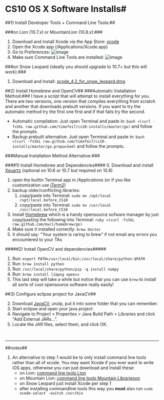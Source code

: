 # CS10 OS X Software Installs#






##1) Install Developer Tools + Command Line Tools:##

###on Lion (10.7.x) or MountainLion (10.8.x):###



1. Download and install Xcode via the App Store: [xcode](http://itunes.apple.com/us/app/xcode)
2. Open the Xcode app (/Applications/Xcode.app)
3. Go to Preferences:
![image](https://raw.github.com/timofei7/cs10-installs/master/images//goto_preferences.png)
4. Make sure Command Line Tools are installed:
![image](https://raw.github.com/timofei7/cs10-installs/master/images/preferences_window.png)


###on Snow Leopard (ideally you should upgrade to 10.7+ but this will work):###


1. Download and Install:  [xcode_4.2_for_snow_leopard.dmg](http://www.cs.dartmouth.edu/~tim/cs10/xcode_4.2_for_snow_leopard.dmg)



##2) Install Homebrew and OpenCV##
###Automatic Installation Method:###
I have a script that will attempt to install everything for you.  There are two versions, one version that compiles everything from scratch and another that downloads prebuilt versions.  If you want to try the automatic method try the first one first and if that fails try the second.
 
* Automatic compilation: Just open Terminal and paste in: `bash <(curl -fsSkL raw.github.com/timofei7/cs10-installs/master/go)` and follow the prompts. 
* Backup prebuilt alternative: Just open Terminal and paste in:  `bash <(curl -fsSkL raw.github.com/timofei7/cs10-installs/master/go.prepacked)` and follow the prompts.


###Manual Installation Method Alternative:###

####1) Install Homebrew and Dependencies####
0. Download and install [Xquartz](http://xquartz.macosforge.org/) (optional on 10.6 or 10.7 but required on 10.8)
1. open the builtin Terminal app in /Applications (or if you like customization use [iTerm2](http://www.iterm2.com/))
2. backup older/conflicting libraries:
	1. copy/paste into Terminal: `sudo mv /opt/local /opt/local.before_CS10` 
	2. copy/paste into Terminal: `sudo mv /usr/local /usr/local.before_CS10`
3. Install [Homebrew](http://mxcl.github.com/homebrew/) which is a handy opensource sofware manager by just copy/pasting the following into Terminal:  `ruby <(curl -fsSkL raw.github.com/mxcl/homebrew/go)`
4. Make sure it installed correctly: `brew doctor`
5. It should say: "Your system is raring to brew" if not email any errors you encountered to your TAs

#####2) Install OpenCV and dependencies#####

1. Run: `export PATH=/usr/local/bin:/usr/local/share/python:$PATH`
2. Run: `brew install python`
3. Run: `/usr/local/share/python/pip -q install numpy`
4. Run: `brew install libpng opencv`
3. This last step will take a while but notice that you can use `brew` to install all sorts of cool opensource software really easily!


##3) Configure eclipse project for JavaCV##

2. Download [JavaCV](http://javacv.googlecode.com/files/javacv-0.2-bin.zip), unzip, put it into some folder that you can remember.
3. Start eclipse and open your java project
4. Navigate to Project > Properties > Java Build Path > Libraries and click "Add External JARs...".
4. Locate the JAR files, select them, and click OK.

<br>
<hr>

##notes##
1. An alternative to step 1 would be to only install command line tools rather than all of xcode. You may want Xcode if you ever want to write iOS apps, otherwise you can just download and install these:
	* on Lion:  [command line tools Lion](http://www.cs.dartmouth.edu/~tim/cs10/command_line_tools_for_xcode_os_x_lion_aug_2012.dmg)
	* on Mountain Lion: [command line tools Mountain Librarieson](http://www.cs.dartmouth.edu/~tim/cs10/command_line_tools_for_xcode_os_x_mountain_lion_aug_2012.dmg)
	* on Snow Leopard just install Xcode per step 1
    * after installing commandline tools this way you **must** also run `sudo xcode-select -switch /usr/bin`	











